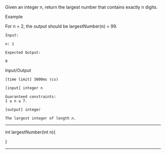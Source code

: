 Given an integer n, return the largest number that contains exactly n digits.

Example

For n = 2, the output should be
largestNumber(n) = 99.

    Input:

    n: 1

    Expected Output:

    9

Input/Output

    [time limit] 3000ms (cs)

    [input] integer n

    Guaranteed constraints:
    1 ≤ n ≤ 7.

    [output] integer

    The largest integer of length n.

********************************************************
int largestNumber(int n){


}
********************************************************
